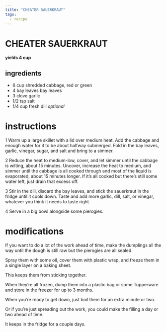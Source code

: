 ```yaml
---
title: "CHEATER SAUERKRAUT"
tags:
  - recipe
---
```


# CHEATER SAUERKRAUT

#### yields 4 cup

## ingredients
* 6 cup shredded cabbage, red or green
* 4 bay leaves bay leaves
* 3 clove garlic
* 1/2 tsp salt
* 1/4 cup fresh dill *optional*

# instructions

1 Warm up a large skillet with a lid over medium heat. 
Add the cabbage and enough water for it to be about halfway submerged. 
Fold in the bay leaves, garlic, vinegar, sugar, and salt and bring to a simmer.

2 Reduce the heat to medium-low, cover, and let simmer until the cabbage is wilting, about 15 minutes.
Uncover, increase the heat to medium, and simmer until the cabbage is all cooked through and most of the liquid is evaporated, about 15 minutes longer. 
If it’s all cooked but there’s still some water left, just drain that excess off.

3 Stir in the dill, discard the bay leaves, and stick the sauerkraut in the fridge until it cools down. 
Taste and add more garlic, dill, salt, or vinegar, whatever you think it needs to taste right. 

4 Serve in a big bowl alongside some pierogies.

# modifications

If you want to do a lot of the work ahead of time, make the dumplings all the way until the dough is still raw but the pierogies are all sealed. 

Spray them with some oil, cover them with plastic wrap, and  freeze them in a single layer on a baking sheet.

This keeps them from sticking together. 

When they’re all frozen, dump them into a plastic bag or some Tupperware and store in the freezer for up to 3 months.

When you’re ready to get down, just boil them for an extra minute or two. 

Or if you’re just spreading out the work, you could make the filling a day or two ahead of time. 

It keeps in the fridge for a couple days.
	

